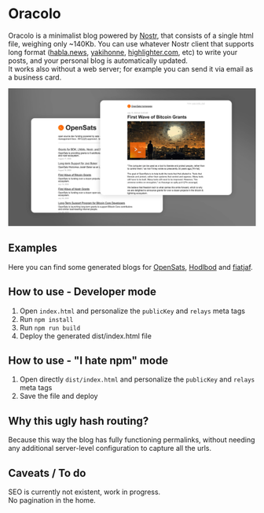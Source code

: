 # Oracolo

Oracolo is a minimalist blog powered by [Nostr](https://njump.me), that consists of a single html file, weighing only ~140Kb.
You can use whatever Nostr client that supports long format ([habla.news](https://habla.news), [yakihonne](https://yakihonne.com), [highlighter.com](https://highlighter.com), etc) to write your posts, and your personal blog is automatically updated.  
It works also without a web server; for example you can send it via email as a business card.

![Oracolo preview](docs/oracolo.jpg)

## Examples
Here you can find some generated blogs for [OpenSats](https://raw.githack.com/dtonon/oracolo/master/examples/opensats.html), [Hodlbod](https://raw.githack.com/dtonon/oracolo/master/examples/hodlbod.html) and [fiatjaf](https://raw.githack.com/dtonon/oracolo/master/examples/fiatjaf.html).

## How to use - Developer mode

1) Open `index.html` and personalize the `publicKey` and `relays` meta tags
2) Run `npm install`
3) Run `npm run build`
4) Deploy the generated dist/index.html file

## How to use - "I hate npm" mode

1) Open directly `dist/index.html` and personalize the `publicKey` and `relays` meta tags
4) Save the file and deploy

## Why this ugly hash routing?

Because this way the blog has fully functioning permalinks, without needing any additional server-level configuration to capture all the urls.

## Caveats / To do

SEO is currently not existent, work in progress.  
No pagination in the home.